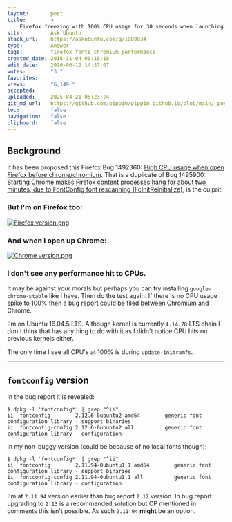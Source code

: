 ```yaml
---
layout:       post
title:        >
    Firefox freezing with 100% CPU usage for 30 seconds when launching Chromium
site:         Ask Ubuntu
stack_url:    https://askubuntu.com/q/1089834
type:         Answer
tags:         firefox fonts chromium performance
created_date: 2018-11-04 00:16:18
edit_date:    2020-06-12 14:37:07
votes:        "3 "
favorites:    
views:        "6,149 "
accepted:     
uploaded:     2025-04-21 05:23:24
git_md_url:   https://github.com/pippim/pippim.github.io/blob/main/_posts/2018/2018-11-04-Firefox-freezing-with-100_-CPU-usage-for-30-seconds-when-launching-Chromium.md
toc:          false
navigation:   false
clipboard:    false
---
```


## Background

It has been proposed this Firefox Bug 1492360: [High CPU usage when open Firefox before chrome/chromium][1]. That is a duplicate of Bug 1495900: [Starting Chrome makes Firefox content processes hang for about two minutes, due to FontConfig font rescanning (FcInitReinitialize)][2], is the culprit.

### But I'm on Firefox too:

[![Firefox version.png][3]][3]

### And when I open up Chrome:

[![Chrome version.png][4]][4]

### I don't see any performance hit to CPUs.

It may be against your morals but perhaps you can try installing `google-chrome-stable` like I have. Then do the test again. If there is no CPU usage spike to 100% then a bug report could be filed between Chromium and Chrome.

I'm on Ubuntu 16.04.5 LTS. Although kernel is currently `4.14.78` LTS chain I don't think that has anything to do with it as I didn't notice CPU hits on previous kernels either.

The only time I see all CPU's at 100% is during `update-initramfs`.

---

## `fontconfig` version

In the bug report it is revealed:

``` 
$ dpkg -l 'fontconfig*' | grep "^ii"
ii  fontconfig        2.12.6-0ubuntu2 amd64        generic font configuration library - support binaries
ii  fontconfig-config 2.12.6-0ubuntu2 all          generic font configuration library - configuration
```

In my non-buggy version (could be because of no local fonts though):

``` 
$ dpkg -l 'fontconfig*' | grep "^ii"
ii  fontconfig        2.11.94-0ubuntu1.1 amd64        generic font configuration library - support binaries
ii  fontconfig-config 2.11.94-0ubuntu1.1 all          generic font configuration library - configuration
```

I'm at `2.11.94` version earlier than bug report `2.12` version. In bug report upgrading to `2.13` is a recommended solution but OP mentioned in comments this isn't possible. As such `2.11.94` **might** be an option.

  [1]: https://bugzilla.mozilla.org/show_bug.cgi?id=1492360
  [2]: https://bugzilla.mozilla.org/show_bug.cgi?id=1495900
  [3]: https://pippim.github.io/assets/img/posts/2018/ZAVcsm.png
  [4]: https://pippim.github.io/assets/img/posts/2018/ZxnAjl.png

